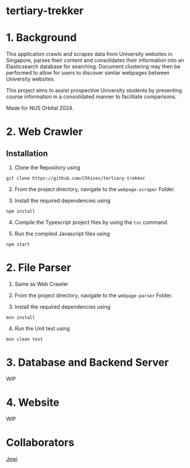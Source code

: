 # tertiary-trekker
# 1. Background
This application crawls and scrapes data from University websites in Singapore, parses their content and consolidates their information into an Elasticsearch database for searching. 
Document clustering may then be performed to allow for users to discover similar webpages between University websites.

This project aims to assist prospective University students by presenting course information in a consolidated manner to facilitate comparisons.

Made for NUS Orbital 2024.

# 2. Web Crawler
## Installation
1. Clone the Repository using
```
git clone https://github.com/C5hives/tertiary-trekker
```

2. From the project directory, navigate to the `webpage-scraper` Folder.

3. Install the required dependencies using
```
npm install
```

4. Compile the Typescript project files by using the `tsc` command.

5. Run the compiled Javascript files using
```
npm start
```

# 2. File Parser
1. Same as Web Crawler

2. From the project directory, navigate to the `webpage-parser` Folder.

3. Install the required dependencies using
```
mvn install
```

4. Run the Unit test using
```
mvn clean test
```

# 3. Database and Backend Server
WIP

# 4. Website
WIP

# Collaborators
[Jewi](https://github.com/jewiteo)

